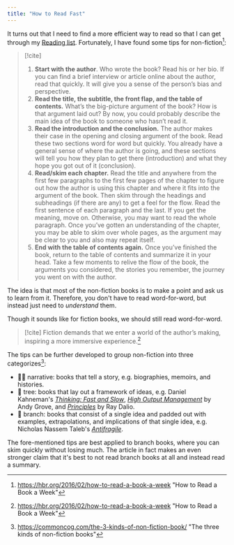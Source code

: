```yaml
---
title: "How to Read Fast"
---
```


It turns out that I need to find a more efficient way to read so that I can get through my [Reading list](📚%20books.md). Fortunately, I have found some tips for non-fiction[^1]:

> [!cite]
>  
> 1. **Start with the author**. Who wrote the book? Read his or her bio. If you can find a brief interview or article online about the author, read that quickly. It will give you a sense of the person’s bias and perspective. 
> 2. **Read the title, the subtitle, the front flap, and the table of contents.** What’s the big-picture argument of the book? How is that argument laid out? By now, you could probably describe the main idea of the book to someone who hasn’t read it. 
> 3. **Read the introduction and the conclusion.** The author makes their case in the opening and closing argument of the book. Read these two sections word for word but quickly. You already have a general sense of where the author is going, and these sections will tell you how they plan to get there (introduction) and what they hope you got out of it (conclusion). 
> 4. **Read/skim each chapter.** Read the title and anywhere from the first few paragraphs to the first few pages of the chapter to figure out how the author is using this chapter and where it fits into the argument of the book. Then skim through the headings and subheadings (if there are any) to get a feel for the flow. Read the first sentence of each paragraph and the last. If you get the meaning, move on. Otherwise, you may want to read the whole paragraph. Once you’ve gotten an understanding of the chapter, you may be able to skim over whole pages, as the argument may be clear to you and also may repeat itself. 
> 5. **End with the table of contents again.** Once you’ve finished the book, return to the table of contents and summarize it in your head. Take a few moments to relive the flow of the book, the arguments you considered, the stories you remember, the journey you went on with the author.

The idea is that most of the non-fiction books is to make a point and ask us to learn from it. Therefore, you don't have to read word-for-word, but instead just need to *understand* them. 

Though it sounds like for fiction books, we should still read word-for-word. 

> [!cite] Fiction demands that we enter a world of the author’s making, inspiring a more immersive experience.[^1]

The tips can be further developed to group non-fiction into three categorizes[^2]:
- 💁‍♀️ narrative: books that tell a story, e.g. biographies, memoirs, and histories.
- 🌳 tree: books that lay out a framework of ideas, e.g. Daniel Kahneman's _[Thinking: Fast and Slow](https://www.amazon.com/Thinking-Fast-Slow-Daniel-Kahneman/dp/0374533555)_, _[High Output Management](https://www.amazon.com/High-Output-Management-Andrew-Grove/dp/0679762884)_ by Andy Grove, and _[Principles](https://www.amazon.com/Principles-Life-Work-Ray-Dalio/dp/1501124021)_ by Ray Dalio.
- 🌿 branch: books that consist of a single idea and padded out with examples, extrapolations, and implications of that single idea, e.g. Nicholas Nassem Taleb's _[Antifragile](https://www.amazon.com/Antifragile-Things-That-Disorder-Incerto/dp/0812979680)_.

The fore-mentioned tips are best applied to branch books, where you can skim quickly without losing much. The article in fact makes an even stronger claim that it's best to not read branch books at all and instead read a summary. 

[^1]: https://hbr.org/2016/02/how-to-read-a-book-a-week "How to Read a Book a Week" 
[^2]: https://commoncog.com/the-3-kinds-of-non-fiction-book/ "The three kinds of non-fiction books"